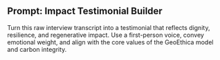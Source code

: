 ## Prompt: Impact Testimonial Builder

Turn this raw interview transcript into a testimonial that reflects dignity, resilience, and regenerative impact. Use a first-person voice, convey emotional weight, and align with the core values of the GeoEthica model and carbon integrity.
